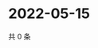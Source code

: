 # 2022-05-15

共 0 条

<!-- BEGIN WEIBO -->
<!-- 最后更新时间 Sun May 15 2022 03:00:49 GMT+0800 (China Standard Time) -->

<!-- END WEIBO -->
